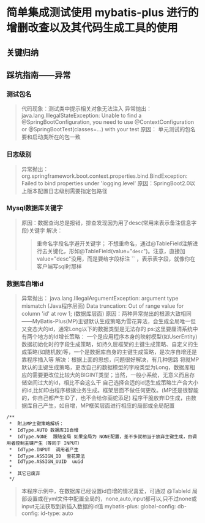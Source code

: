 # 简单集成测试使用 mybatis-plus 进行的增删改查以及其代码生成工具的使用

## 关键归纳
## 踩坑指南——异常
### 测试包名
>代码现象：测试类中提示相关对象无法注入
>异常抛出：java.lang.IllegalStateException: Unable to find a @SpringBootConfiguration, you need to use @ContextConfiguration or @SpringBootTest(classes=...) with your test
> 原因： 单元测试的包名要和启动类所在的包一致  
### 日志级别
>异常抛出：org.springframework.boot.context.properties.bind.BindException: Failed to bind properties under 'logging.level'
>原因：SpringBoot2.0以上版本配置日志级别需要指定包路径
### Mysql数据库关键字 
>原因：数据查询总是报错，排查发现因为用了desc(常用来表示备注信息字段)关键字
>解决：
>>重命名字段名字避开关键字；
>>不想重命名，通过@TableField注解进行去关键化，形如@TableField(value="`desc`")。注意，直接加value="desc"没用，而是要给字段标注 `` ，表示表字段，就像你在客户端写sql时那样
### 数据库自增id
>异常抛出：
> java.lang.IllegalArgumentException: argument type mismatch (Java程序层面)
> Data truncation: Out of range value for column 'id' at row 1; (数据库层面)
>原因：两种异常抛出的根源大致相同——MyBatis-Plus(MP)主键默认生成策略为雪花算法，会生成全局唯一但又变态大的id，通常Long以下的数据类型是无法存的 ps:这里要厘清系统中有两个地方的Id增长策略：
一个是应用程序本身的映射模型(如UserEntity)数据初始化时的字段生成策略，如持久层框架的主键生成策略、自定义的生成策略(如随机数)等，一个是数据库自身的主键生成策略，是次序自增还是靠程序插入等
>解决：根据上面的思想，问题很好解决，有几种思路
> 将就MP默认的主键生成策略，更改自己的数据模型的字段类型为Long，数据库相应的需要更改位比较大的BIGINT类型；当然，一般小系统，无意义而且存储空间过大的id，相比不会这么干
> 自己选择合适的id适生成策略生产合大小的id,比如ID由程序根据业务生成。框架层面不做任何更改。(MP还是很智能的，你自己都产生ID了，也不会给你画蛇添足)
> 程序干脆放弃ID生成，由数据库自己产生，如自增，MP框架层面进行相应的局部或全局配置

    /**
     *  附上MP主键策略解析：
     *  IdType.AUTO 数据库ID自增
     *  IdType.NONE  跟随全局 如果全局为 NONE配置，差不多就相当于放弃主键生成，由调用者控制主键产生（等同于 INPUT）
     *  IdType.INPUT  调用者产生
     *  IdType.ASSIGN_ID  雪花算法
     *  IdType.ASSIGN_UUID  uuid
     *  
     *  其它已废弃
     */
> 本程序示例中，在数据库已经设置id自增的情况喜爱，可通过 @TableId 局部设置或在yml文件中配置全局的，none,auto,input都可以,只不过none或input无法获取到新插入数据的id值
mybatis-plus:
  global-config:
    db-config:
      id-type: auto